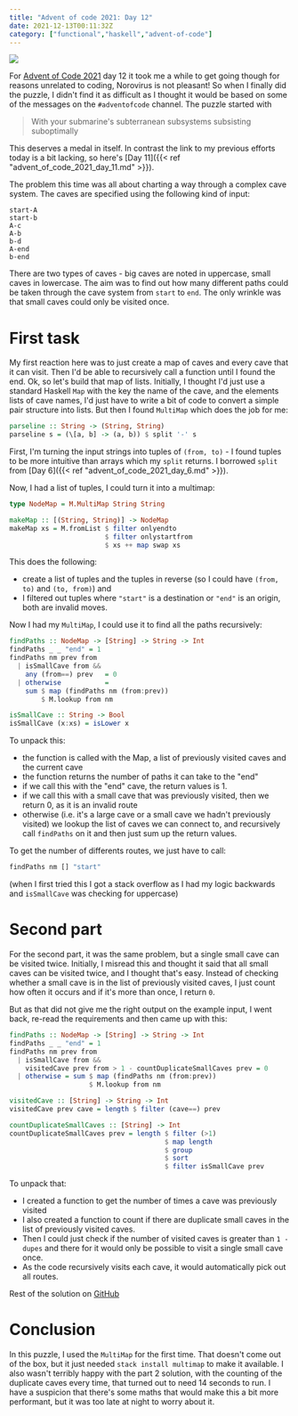 ```yaml
---
title: "Advent of code 2021: Day 12"
date: 2021-12-13T00:11:32Z
category: ["functional","haskell","advent-of-code"]
---
```


![](/images/advent_of_code_title.jpg)

For [Advent of Code 2021](https://adventofcode.com/2021) day 12 it took me a while to get going
though for reasons unrelated to coding, Norovirus is not pleasant!  So when I finally did
the puzzle, I didn't find it as difficult as I thought it would be based on some of the messages
on the `#adventofcode` channel.  The puzzle started with

> With your submarine's subterranean subsystems subsisting suboptimally

This deserves a medal in itself. In contrast the link to my previous efforts today is a bit lacking,
so here's [Day 11]({{< ref "advent_of_code_2021_day_11.md" >}}). 

The problem this time was all about charting a way through a complex cave system.  The caves are
specified using the following kind of input:

```
start-A
start-b
A-c
A-b
b-d
A-end
b-end
```

There are two types of caves - big caves are noted in uppercase, small caves in lowercase.  The aim was
to find out how many different paths could be taken through the cave system from `start` to `end`.  The only
wrinkle was that small caves could only be visited once.

# First task

My first reaction here was to just create a map of caves and every cave that it can visit.  Then I'd be able to recursively
call a function until I found the end. Ok, so let's build that map of lists.  Initially, I thought I'd just use
a standard Haskell `Map` with the key the name of the cave, and the elements lists of cave names, I'd just have to
write a bit of code to convert a simple pair structure into lists.  But then I found `MultiMap` which does the job for me:

```haskell
parseline :: String -> (String, String)
parseline s = (\[a, b] -> (a, b)) $ split '-' s
```

First, I'm turning the input strings into tuples of `(from, to)` - I found tuples to be more intuitive than arrays which
my `split` returns.  I borrowed `split` from [Day 6]({{< ref "advent_of_code_2021_day_6.md" >}}). 


Now, I had a list of tuples, I could turn it into a multimap:

```haskell
type NodeMap = M.MultiMap String String

makeMap :: [(String, String)] -> NodeMap
makeMap xs = M.fromList $ filter onlyendto 
                        $ filter onlystartfrom 
                        $ xs ++ map swap xs
```

This does the following:

- create a list of tuples and the tuples in reverse (so I could have `(from, to)` and `(to, from)`) and 
- I filtered out tuples where `"start"` is a destination or `"end"` is an origin, both are invalid moves.

Now I had my `MultiMap`, I could use it to find all the paths recursively:

```haskell
findPaths :: NodeMap -> [String] -> String -> Int
findPaths _ _ "end" = 1
findPaths nm prev from 
  | isSmallCave from && 
    any (from==) prev   = 0
  | otherwise           = 
    sum $ map (findPaths nm (from:prev)) 
        $ M.lookup from nm

isSmallCave :: String -> Bool
isSmallCave (x:xs) = isLower x
```

To unpack this:

- the function is called with the Map, a list of previously visited caves and the current cave
- the function returns the number of paths it can take to the "end"
- if we call this with the "end" cave, the return values is 1.
- if we call this with a small cave that was previously visited, then we return 0, as it is an invalid route
- otherwise (i.e. it's a large cave or a small cave we hadn't previously visited) we lookup the list of
  caves we can connect to, and recursively call `findPaths` on it and then just sum up the return values.

To get the number of differents routes, we just have to call:

```haskell
findPaths nm [] "start"
```

(when I first tried this I got a stack overflow as I had my logic backwards and `isSmallCave` was checking for 
uppercase)

# Second part

For the second part, it was the same problem, but a single small cave can be visited twice.  Initially, I misread this
and thought it said that all small caves can be visited twice, and I thought that's easy.  Instead of checking whether
a small cave is in the list of previously visited caves, I just count how often it occurs and if it's more than once, 
I return `0`.

But as that did not give me the right output on the example input, I went back, re-read the requirements and then came up 
with this:

```haskell
findPaths :: NodeMap -> [String] -> String -> Int
findPaths _ _ "end" = 1
findPaths nm prev from 
  | isSmallCave from && 
    visitedCave prev from > 1 - countDuplicateSmallCaves prev = 0
  | otherwise = sum $ map (findPaths nm (from:prev)) 
                    $ M.lookup from nm

visitedCave :: [String] -> String -> Int
visitedCave prev cave = length $ filter (cave==) prev

countDuplicateSmallCaves :: [String] -> Int
countDuplicateSmallCaves prev = length $ filter (>1) 
                                       $ map length 
                                       $ group 
                                       $ sort 
                                       $ filter isSmallCave prev
```

To unpack that:

- I created a function to get the number of times a cave was previously visited
- I also created a function to count if there are duplicate small caves in the list of previously visited
  caves. 
- Then I could just check if the number of visited caves is greater than `1 - dupes` and there for it would only 
  be possible to visit a single small cave once.
- As the code recursively visits each cave, it would automatically pick out all routes.

Rest of the solution on [GitHub](https://github.com/beny23/advent-of-code/tree/main/2021/haskell/day12) 

# Conclusion

In this puzzle, I used the `MultiMap` for the first time.  That doesn't come out of the box, but it just needed
`stack install multimap` to make it available.  I also wasn't terribly happy with the part 2 solution, with the
counting of the duplicate caves every time, that turned out to need 14 seconds to run.  I have a suspicion that there's
some maths that would make this a bit more performant, but it was too late at night to worry about it.